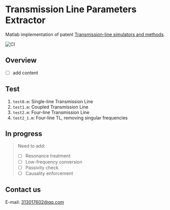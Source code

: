 # Transmission Line Parameters Extractor

Matlab implementation of patent [Transmission-line simulators and methods](https://patents.google.com/patent/US8892414B1/en).

![CI](https://github.com/grwei/transmission-line-params-extractor/workflows/CI/badge.svg?branch=matlab)

## Overview

- [ ] add content

## Test

1. `test0.m`: Single-line Transmission Line
1. `test1.m`: Coupled Transmission Line
1. `test2.m`: Four-line Transmission Line
1. `test2_1.m`: Four-line TL, removing singular frequencies

## In progress

> Need to add:
> 
> * [ ]  Resonance treatment
> * [ ]  Low-frequency conversion
> * [ ]  Passivity check
> * [ ]  Causality enforcement

## Contact us

E-mail: 313017602@qq.com
